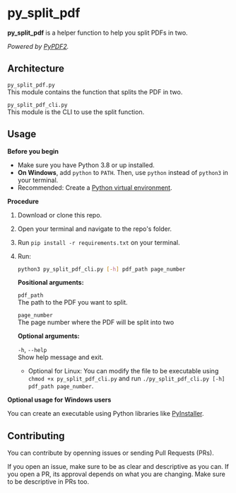 # py_split_pdf

**py_split_pdf** is a helper function to help you split PDFs in two.

*Powered by [PyPDF2](https://pypi.org/project/PyPDF2/).*

## Architecture

`py_split_pdf.py`  
This module contains the function that splits the PDF in two.

`py_split_pdf_cli.py`  
This module is the CLI to use the split function.

## Usage

**Before you begin**

- Make sure you have Python 3.8 or up installed. 
- **On Windows**, add `python` to `PATH`. Then, use `python` instead of `python3` in your terminal.
- Recommended: Create a [Python virtual environment](https://docs.python.org/3/library/venv.html).

**Procedure**

1. Download or clone this repo.
2. Open your terminal and navigate to the repo's folder.
3. Run `pip install -r requirements.txt` on your terminal.
4. Run: 

    ```bash
    python3 py_split_pdf_cli.py [-h] pdf_path page_number
    ```

    **Positional arguments:**

    `pdf_path`  
        The path to the PDF you want to split.

    `page_number`  
        The page number where the PDF will be split into two

    **Optional arguments:**

    `-h`, `--help`  
        Show help message and exit.

    - Optional for Linux: You can modify the file to be executable using `chmod +x py_split_pdf_cli.py` and run `./py_split_pdf_cli.py [-h] pdf_path page_number`.

**Optional usage for Windows users**

You can create an executable using Python libraries like [PyInstaller](https://pyinstaller.readthedocs.io/en/stable/).

## Contributing

You can contribute by openning issues or sending Pull Requests (PRs).

If you open an issue, make sure to be as clear and descriptive as you can. If you open a PR, its approval depends on what you are changing. Make sure to be descriptive in PRs too.
